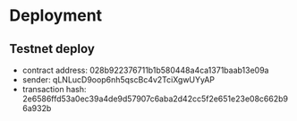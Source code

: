 # Deployment
## Testnet deploy
- contract address: 028b922376711b1b580448a4ca1371baab13e09a
- sender: qLNLucD9oop6nh5qscBc4v2TciXgwUYyAP
- transaction hash: 2e6586ffd53a0ec39a4de9d57907c6aba2d42cc5f2e651e23e08c662b96a932b
